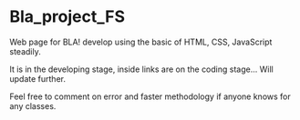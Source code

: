 # Bla_project_FS

Web page for BLA! develop using the basic of HTML, CSS, JavaScript steadily.

It is in the developing stage, inside links are on the coding stage... Will update further.

Feel free to comment on error and faster methodology if anyone knows for any classes.
